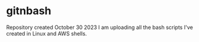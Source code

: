 # gitnbash
Repository created October 30 2023
I am uploading all the  bash scripts I've created in Linux and AWS shells.

